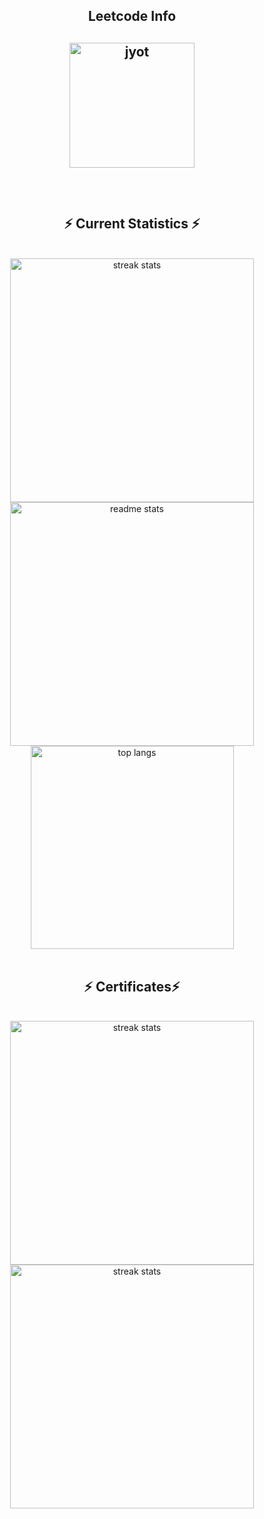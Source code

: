 
<div align="center"> 
<h2 align="center">Leetcode Info<h2>  
<p align="center">
  <a href="https://leetcode.com/yashmohod/" target="_blank"><img align="center" src="https://assets.leetcode.com/static_assets/others/2550.gif" alt="jyot" height="200" width="200" /></a>
</p>

<br/>
  <h2 align="center">⚡ Current Statistics ⚡</h2>
<br>
<div align=center>
  <img width=390 src="https://streak-stats.demolab.com/?user=yashmohod&count_private=true&theme=react&border_radius=10" alt="streak stats"/>
  <img width=390 src="https://github-readme-stats.vercel.app/api?username=yashmohod&show_icons=true&theme=react&rank_icon=github&border_radius=10" alt="readme stats" />
  <img width=325 align="center" src="https://github-readme-stats.vercel.app/api/top-langs/?username=yashmohod&hide=HTML&langs_count=8&layout=compact&theme=react&border_radius=10&size_weight=0.5&count_weight=0.5&exclude_repo=github-readme-stats" alt="top langs" />
</div>

<br/>
  <h2 align="center">⚡ Certificates⚡</h2>
<br>
<div align=center>
<img width=390 src="https://s3.amazonaws.com/coursera_assets/meta_images/generated/CERTIFICATE_LANDING_PAGE/CERTIFICATE_LANDING_PAGE~6F8IRBU3DGYS/CERTIFICATE_LANDING_PAGE~6F8IRBU3DGYS.jpeg" alt="streak stats"/>
  <img width=390 src="https://s3.amazonaws.com/coursera_assets/meta_images/generated/CERTIFICATE_LANDING_PAGE/CERTIFICATE_LANDING_PAGE~9C2AH2Q0RU1N/CERTIFICATE_LANDING_PAGE~9C2AH2Q0RU1N.jpeg" alt="streak stats"/>
</div>
